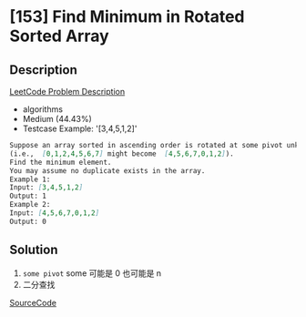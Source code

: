# [153] Find Minimum in Rotated Sorted Array

## Description

[LeetCode Problem Description](https://leetcode.com/problems/find-minimum-in-rotated-sorted-array/description/)

* algorithms
* Medium (44.43%)
* Testcase Example:  '[3,4,5,1,2]'

```md
Suppose an array sorted in ascending order is rotated at some pivot unknown to you beforehand.
(i.e.,  [0,1,2,4,5,6,7] might become  [4,5,6,7,0,1,2]).
Find the minimum element.
You may assume no duplicate exists in the array.
Example 1:
Input: [3,4,5,1,2]
Output: 1
Example 2:
Input: [4,5,6,7,0,1,2]
Output: 0

```

## Solution

1. `some pivot` some 可能是 0 也可能是 n
2. 二分查找

[SourceCode](./solution.js)
